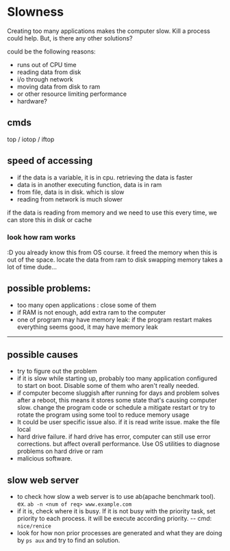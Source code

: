 # Slowness

Creating too many applications makes the computer slow. Kill a process could help. But, is there any other solutions?

could be the following reasons:
- runs out of CPU time
- reading data from disk
- i/o through network
- moving data from disk to ram
- or other resource limiting performance
- hardware?

## cmds
top / iotop / iftop

## speed of accessing

- if the data is a variable, it is in cpu. retrieving the data is faster
- data is in another executing function, data is in ram
- from file, data is in disk. which is slow
- reading from network is much slower

if the data is reading from memory and we need to use this every time, we can store this in disk or cache

### look how ram works
:D you already know this from OS course. it freed the memory when this is out of the space. locate the data from ram to disk
swapping memory takes a lot of time dude...

## possible problems:
- too many open applications : close some of them
- if RAM is not enough, add extra ram to the computer
- one of program may have memory leak: if the program restart makes everything seems good, it may have memory leak

----

## possible causes

- try to figure out the problem
- if it is slow while starting up, probably too many application configured to start on boot. Disable some of them who aren't really needed.
- if computer become sluggish after running for days and problem solves after a reboot, this means it stores some state that's causing computer slow. change the program code or schedule a mitigate restart or try to rotate the program using some tool to reduce memory usage
- It could be user specific issue also. if it is read write issue. make the file local
- hard drive failure. if hard drive has error, computer can still use error corrections. but affect overall performance. Use OS utilities to diagnose problems on hard drive or ram
- malicious software.


## slow web server

- to check how slow a web server is to use ab(apache benchmark tool). ex. `ab -n <num of req> www.example.com`
- if it is, check where it is busy. If it is not busy with the priority task, set priority to each process. it will be execute according priority.
-- cmd: `nice/renice`
- look for how non prior processes are generated and what they are doing by `ps aux` and try to find an solution.
